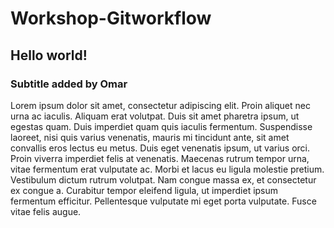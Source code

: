# Workshop-Gitworkflow

## Hello world!


### Subtitle added by Omar
Lorem ipsum dolor sit amet, consectetur adipiscing elit. Proin aliquet nec urna ac iaculis. Aliquam erat volutpat. Duis sit amet pharetra ipsum, ut egestas quam. Duis imperdiet quam quis iaculis fermentum. Suspendisse laoreet, nisi quis varius venenatis, mauris mi tincidunt ante, sit amet convallis eros lectus eu metus. Duis eget venenatis ipsum, ut varius orci. Proin viverra imperdiet felis at venenatis. Maecenas rutrum tempor urna, vitae fermentum erat vulputate ac. Morbi et lacus eu ligula molestie pretium. Vestibulum dictum rutrum volutpat. Nam congue massa ex, et consectetur ex congue a. Curabitur tempor eleifend ligula, ut imperdiet ipsum fermentum efficitur. Pellentesque vulputate mi eget porta vulputate. Fusce vitae felis augue.

